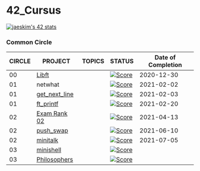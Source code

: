 # 42_Cursus

[![jaeskim's 42 stats](https://badge42.herokuapp.com/api/stats/hyungyoo)](https://github.com/JaeSeoKim/badge42)

### Common Circle

| CIRCLE | PROJECT                            | TOPICS | STATUS                                                                                                               | Date of Completion |
| ------ | ---------------------------------- | ------ | -------------------------------------------------------------------------------------------------------------------- | ------------------ |
| 00     | [Libft](./0_libft)                 |        | [![Score](https://badge42.herokuapp.com/api/project/hyungyoo/Libft)](https://github.com/JaeSeoKim/badge42)            | 2020-12-30 |
| 01     | netwhat                            |        | [![Score](https://badge42.herokuapp.com/api/project/hyungyoo/netwhat)](https://github.com/JaeSeoKim/badge42)          | 2021-02-02 |
| 01     | [get_next_line](./1_get_next_line) |        | [![Score](https://badge42.herokuapp.com/api/project/hyungyoo/get_next_line)](https://github.com/JaeSeoKim/badge42)    | 2021-02-03 |
| 01     | [ft_printf](./1_ft_printf)         |        | [![Score](https://badge42.herokuapp.com/api/project/hyungyoo/ft_printf)](https://github.com/JaeSeoKim/badge42)        | 2021-02-20 |
| 02     | [Exam Rank 02](./2_examrank02)     |        | [![Score](https://badge42.herokuapp.com/api/project/hyungyoo/Exam%20Rank%2002)](https://github.com/JaeSeoKim/badge42) | 2021-04-13 |
| 02     | [push_swap](./2_push_swap)         |        | [![Score](https://badge42.herokuapp.com/api/project/hyungyoo/push_swap)](https://github.com/JaeSeoKim/badge42)        | 2021-06-10 |
| 02     | [minitalk](./2_minitalk)           |        | [![Score](https://badge42.herokuapp.com/api/project/hyungyoo/pipex)](https://github.com/JaeSeoKim/badge42)         | 2021-07-05 |
| 03     | [minishell](./3_minishell)         |        | [![Score](https://badge42.herokuapp.com/api/project/hyungyoo/minishell)](https://github.com/JaeSeoKim/badge42)        | |
| 03     | [Philosophers](./3_Philosophers)   |        | [![Score](https://badge42.herokuapp.com/api/project/hyungyoo/Philosophers)](https://github.com/JaeSeoKim/badge42)     | |
